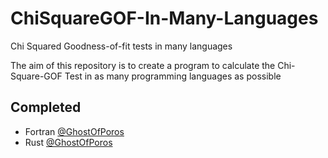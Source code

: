 # ChiSquareGOF-In-Many-Languages
Chi Squared Goodness-of-fit tests in many languages

The aim of this repository is to create a program to calculate the Chi-Square-GOF Test in as many programming languages as possible
## Completed
- Fortran [@GhostOfPoros](https://github.com/GhostOfPoros)
- Rust [@GhostOfPoros](https://github.com/GhostOfPoros)
